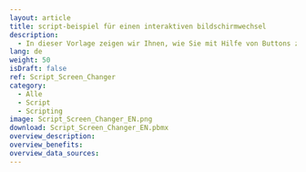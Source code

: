 ```yaml
---
layout: article
title: script-beispiel für einen interaktiven bildschirmwechsel
description: 
  - In dieser Vorlage zeigen wir Ihnen, wie Sie mit Hilfe von Buttons zwischen mehreren Bildschirmen hin und her wechseln können.
lang: de
weight: 50
isDraft: false
ref: Script_Screen_Changer
category:
  - Alle
  - Script
  - Scripting
image: Script_Screen_Changer_EN.png
download: Script_Screen_Changer_EN.pbmx
overview_description:
overview_benefits:
overview_data_sources:
---
```

